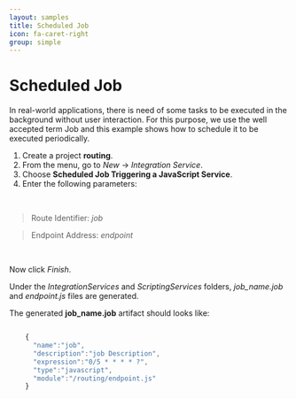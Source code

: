 ```yaml
---
layout: samples
title: Scheduled Job
icon: fa-caret-right
group: simple
---
```


Scheduled Job
===

In real-world applications, there is need of some tasks to be executed in the background without user interaction.
For this purpose, we use the well accepted term Job and this example shows how to schedule it to be executed periodically.

1. Create a project **routing**.
2. From the menu, go to *New* -> *Integration Service*.
3. Choose **Scheduled Job Triggering a JavaScript Service**.
4. Enter the following parameters:
<br>

> Route Identifier: *job*

> Endpoint Address: *endpoint*

<br>

Now click *Finish*.

Under the *IntegrationServices* and *ScriptingServices* folders, *job_name.job* and *endpoint.js* files are generated.

The generated **job_name.job** artifact should looks like:

```javascript

	{
	  "name":"job",
	  "description":"job Description",
	  "expression":"0/5 * * * * ?",
	  "type":"javascript",
	  "module":"/routing/endpoint.js"
	}

```
